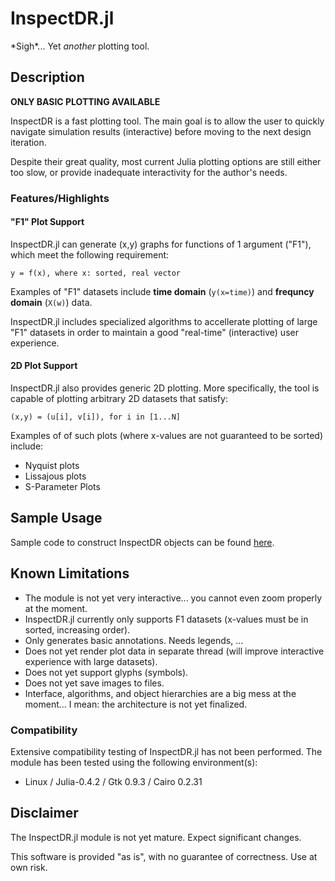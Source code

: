 # InspectDR.jl

\*Sigh\*... Yet *another* plotting tool.

## Description

**ONLY BASIC PLOTTING AVAILABLE**

InspectDR is a fast plotting tool.  The main goal is to allow the user to quickly navigate simulation results (interactive) before moving to the next design iteration.

Despite their great quality, most current Julia plotting options are still either too slow, or provide inadequate interactivity for the author's needs.

### Features/Highlights

#### "F1" Plot Support

InspectDR.jl can generate (x,y) graphs for functions of 1 argument ("F1"), which meet the following requirement:

	y = f(x), where x: sorted, real vector

Examples of "F1" datasets include **time domain** (`y(x=time)`) and **frequncy domain** (`X(w)`) data.

InspectDR.jl includes specialized algorithms to accellerate plotting of large "F1" datasets in order to maintain a good "real-time" (interactive) user experience.

#### 2D Plot Support

InspectDR.jl also provides generic 2D plotting.  More specifically, the tool is capable of plotting arbitrary 2D datasets that satisfy:

	(x,y) = (u[i], v[i]), for i in [1...N]

Examples of of such plots (where x-values are not guaranteed to be sorted) include:

 - Nyquist plots
 - Lissajous plots
 - S-Parameter Plots

## Sample Usage

Sample code to construct InspectDR objects can be found [here](test/).

## Known Limitations

 - The module is not yet very interactive... you cannot even zoom properly at the moment.
 - InspectDR.jl currently only supports F1 datasets (x-values must be in sorted, increasing order).
 - Only generates basic annotations. Needs legends, ...
 - Does not yet render plot data in separate thread (will improve interactive experience with large datasets).
 - Does not yet support glyphs (symbols).
 - Does not yet save images to files.
 - Interface, algorithms, and object hierarchies are a big mess at the moment... I mean: the architecture is not yet finalized.

### Compatibility

Extensive compatibility testing of InspectDR.jl has not been performed.  The module has been tested using the following environment(s):

 - Linux / Julia-0.4.2 / Gtk 0.9.3 / Cairo 0.2.31

## Disclaimer

The InspectDR.jl module is not yet mature.  Expect significant changes.

This software is provided "as is", with no guarantee of correctness.  Use at own risk.
